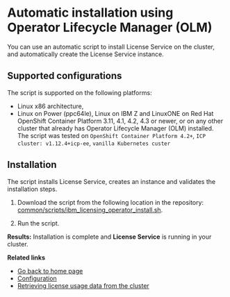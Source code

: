 
# Automatic installation using Operator Lifecycle Manager (OLM)

You can use an automatic script to install License Service on the cluster, and automatically create the License Service instance.

## Supported configurations

The script is supported on the following platforms: 
- Linux x86 architecture,
- Linux on Power (ppc64le), Linux on IBM Z and LinuxONE on Red Hat OpenShift Container Platform 3.11, 4.1, 4.2, 4.3 or newer, or on any other cluster that already has Operator Lifecycle Manager (OLM) installed.
The script was tested on `OpenShift Container Platform 4.2+`, `ICP cluster: v1.12.4+icp-ee`, `vanilla Kubernetes custer`

## Installation

The script installs License Service, creates an instance and validates the installation steps. 

1. Download the script from the following location in the repository:
[common/scripts/ibm_licensing_operator_install.sh](../common/scripts/ibm_licensing_operator_install.sh). 

2. Run the script.

**Results:** 
Installation is complete and **License Service** is running in your cluster.

**Related links**

- [Go back to home page](../License_Service_main.md)
- [Configuration](Configuration.md)
- [Retrieving license usage data from the cluster](Retrieving_data.md)
